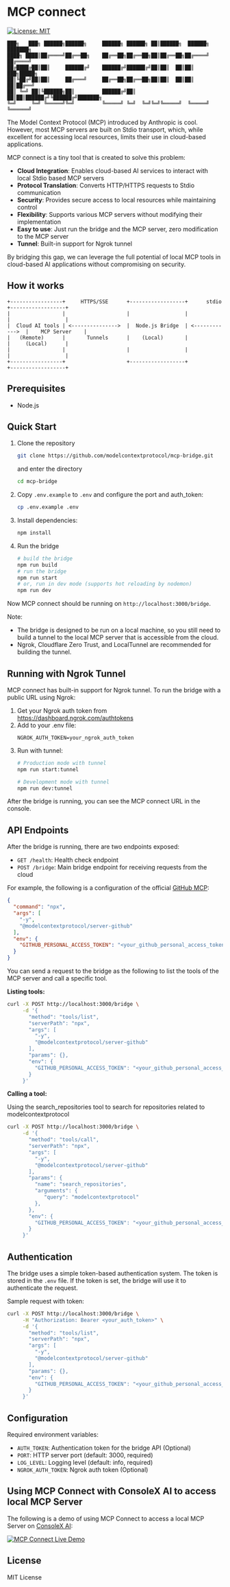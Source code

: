 # MCP connect
[![License: MIT](https://img.shields.io/badge/License-MIT-yellow.svg)](https://opensource.org/licenses/MIT)

    ███╗   ███╗ ██████╗██████╗     ██████╗ ██████╗ ██║██████╗  ██████╗ ███████╗
    ████╗ ████║██╔════╝██╔══██╗    ██╔══██╗██╔══██╗██║██╔══██╗██╔════╝ ██╔════╝
    ██╔████╔██║██║     ██████╔╝    ██████╔╝██████╔╝██║██║  ██║██║  ███╗█████╗  
    ██║╚██╔╝██║██║     ██╔═══╝     ██╔══██╗██╔══██╗██║██║  ██║██║   ██║██╔══╝  
    ██║ ╚═╝ ██║╚██████╗██║         ██████╔╝██║  ██║██║██████╔╝╚██████╔╝███████╗
    ╚═╝     ╚═╝ ╚═════╝╚═╝         ╚═════╝ ╚═╝  ╚═╝╚═╝╚═════╝  ╚═════╝ ╚══════╝

The Model Context Protocol (MCP) introduced by Anthropic is cool. However, most MCP servers are built on Stdio transport, which, while excellent for accessing local resources, limits their use in cloud-based applications.

MCP connect is a tiny tool that is created to solve this problem:

- **Cloud Integration**: Enables cloud-based AI services to interact with local Stdio based MCP servers
- **Protocol Translation**: Converts HTTP/HTTPS requests to Stdio communication
- **Security**: Provides secure access to local resources while maintaining control
- **Flexibility**: Supports various MCP servers without modifying their implementation
- **Easy to use**: Just run the bridge and the MCP server, zero modification to the MCP server
- **Tunnel**: Built-in support for Ngrok tunnel

By bridging this gap, we can leverage the full potential of local MCP tools in cloud-based AI applications without compromising on security.

## How it works

```
+-----------------+     HTTPS/SSE      +------------------+      stdio      +------------------+
|                 |                    |                  |                 |                  |
|  Cloud AI tools | <--------------->  |  Node.js Bridge  | <------------>  |    MCP Server    |
|   (Remote)      |       Tunnels      |    (Local)       |                 |     (Local)      |
|                 |                    |                  |                 |                  |
+-----------------+                    +------------------+                 +------------------+
```

## Prerequisites

- Node.js

## Quick Start

1. Clone the repository
   ```bash
   git clone https://github.com/modelcontextprotocol/mcp-bridge.git
   ```
   and enter the directory
   ```bash
   cd mcp-bridge
   ```
2. Copy `.env.example` to `.env` and configure the port and auth_token:
   ```bash
   cp .env.example .env
   ```
3. Install dependencies:
   ```bash
   npm install
   ```
4. Run the bridge
   ```bash
   # build the bridge
   npm run build
   # run the bridge
   npm run start
   # or, run in dev mode (supports hot reloading by nodemon)
   npm run dev
   ```
Now MCP connect should be running on `http://localhost:3000/bridge`.

Note:
- The bridge is designed to be run on a local machine, so you still need to build a tunnel to the local MCP server that is accessible from the cloud.
- Ngrok, Cloudflare Zero Trust, and LocalTunnel are recommended for building the tunnel.

## Running with Ngrok Tunnel

MCP connect has built-in support for Ngrok tunnel. To run the bridge with a public URL using Ngrok:

1. Get your Ngrok auth token from https://dashboard.ngrok.com/authtokens
2. Add to your .env file:
   ```
   NGROK_AUTH_TOKEN=your_ngrok_auth_token
   ```
3. Run with tunnel:
   ```bash
   # Production mode with tunnel
   npm run start:tunnel
   
   # Development mode with tunnel
   npm run dev:tunnel
   ``` 
After the bridge is running, you can see the MCP connect URL in the console.

## API Endpoints

After the bridge is running, there are two endpoints exposed:

- `GET /health`: Health check endpoint
- `POST /bridge`: Main bridge endpoint for receiving requests from the cloud

For example, the following is a configuration of the official [GitHub MCP](https://github.com/modelcontextprotocol/servers/tree/main/src/github):

```json
{
  "command": "npx",
  "args": [
    "-y",
    "@modelcontextprotocol/server-github"
  ],
  "env": {
    "GITHUB_PERSONAL_ACCESS_TOKEN": "<your_github_personal_access_token>"
  }
}
```

You can send a request to the bridge as the following to list the tools of the MCP server and call a specific tool.

**Listing tools:**

```bash
curl -X POST http://localhost:3000/bridge \
     -d '{
       "method": "tools/list",
       "serverPath": "npx",
       "args": [
         "-y",
         "@modelcontextprotocol/server-github"
       ],
       "params": {},
       "env": {
         "GITHUB_PERSONAL_ACCESS_TOKEN": "<your_github_personal_access_token>"
       }
     }'
```

**Calling a tool:**

Using the search_repositories tool to search for repositories related to modelcontextprotocol

```bash
curl -X POST http://localhost:3000/bridge \
     -d '{
       "method": "tools/call",
       "serverPath": "npx",
       "args": [
         "-y",
         "@modelcontextprotocol/server-github"
       ],
       "params": {
         "name": "search_repositories",
         "arguments": {
            "query": "modelcontextprotocol"
         },
       },
       "env": {
         "GITHUB_PERSONAL_ACCESS_TOKEN": "<your_github_personal_access_token>"
       }
     }'
```

## Authentication

The bridge uses a simple token-based authentication system. The token is stored in the `.env` file. If the token is set, the bridge will use it to authenticate the request.

Sample request with token:

```bash
curl -X POST http://localhost:3000/bridge \
     -H "Authorization: Bearer <your_auth_token>" \
     -d '{
       "method": "tools/list",
       "serverPath": "npx",
       "args": [
         "-y",
         "@modelcontextprotocol/server-github"
       ],
       "params": {},
       "env": {
         "GITHUB_PERSONAL_ACCESS_TOKEN": "<your_github_personal_access_token>"
       }
     }'
```

## Configuration

Required environment variables:

- `AUTH_TOKEN`: Authentication token for the bridge API (Optional)
- `PORT`: HTTP server port (default: 3000, required)
- `LOG_LEVEL`: Logging level (default: info, required)
- `NGROK_AUTH_TOKEN`: Ngrok auth token (Optional)

## Using MCP Connect with ConsoleX AI to access local MCP Server

The following is a demo of using MCP Connect to access a local MCP Server on [ConsoleX AI](https://consolex.ai):

[![MCP Connect Live Demo](readme/thumbnail.png)](https://github-production-user-asset-6210df.s3.amazonaws.com/6077178/400736575-19dec583-7911-4221-bd87-3e6032ea7732.mp4)

## License

MIT License
